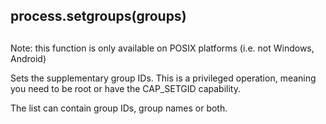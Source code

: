 ## process.setgroups(groups)

## 

Note: this function is only available on POSIX platforms (i.e. not Windows,
Android)

Sets the supplementary group IDs. This is a privileged operation, meaning you
need to be root or have the CAP\_SETGID capability.

The list can contain group IDs, group names or both.